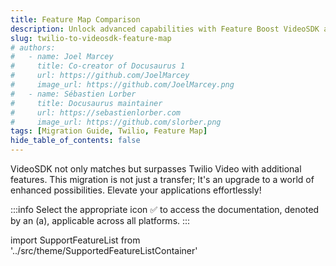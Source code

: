 ```yaml
---
title: Feature Map Comparison
description: Unlock advanced capabilities with Feature Boost VideoSDK and effortlessly transition to Twilio. Explore our comprehensive migration guide for a seamless integration experience. Enhance your video solutions today!.
slug: twilio-to-videosdk-feature-map
# authors:
#   - name: Joel Marcey
#     title: Co-creator of Docusaurus 1
#     url: https://github.com/JoelMarcey
#     image_url: https://github.com/JoelMarcey.png
#   - name: Sébastien Lorber
#     title: Docusaurus maintainer
#     url: https://sebastienlorber.com
#     image_url: https://github.com/slorber.png
tags: [Migration Guide, Twilio, Feature Map]
hide_table_of_contents: false
---
```


<!-- truncate -->

VideoSDK not only matches but surpasses Twilio Video with additional features. This migration is not just a transfer; It's an upgrade to a world of enhanced possibilities. Elevate your applications effortlessly!

:::info
Select the appropriate icon ✅ to access the documentation, denoted by an (a), applicable across all platforms.
:::

import SupportFeatureList from '../src/theme/SupportedFeatureListContainer'

<SupportFeatureList  />
